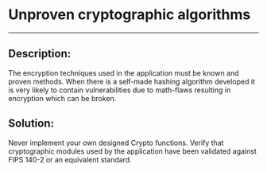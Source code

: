 # Unproven cryptographic algorithms
-------

## Description:

The encryption techniques used in the application must be known and proven methods.
When there is a self-made hashing algorithm developed it is very likely to contain
vulnerabilities due to math-flaws resulting in encryption which can be broken.

## Solution:

Never implement your own designed Crypto functions.
Verify that cryptographic modules used by the application have been validated against
FIPS 140-2 or an equivalent standard.
